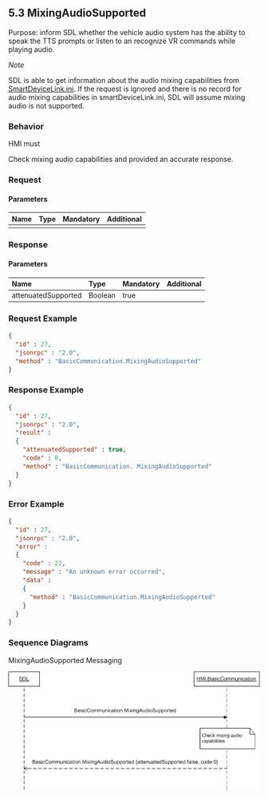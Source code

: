 ## 5.3 MixingAudioSupported

Purpose: inform SDL whether the vehicle audio system has the ability to speak the TTS prompts or listen to an recognize VR commands while playing audio.

_Note_

SDL is able to get information about the audio mixing capabilities from [SmartDeviceLink.ini](../Guide_index/13.3Configuration%20file.md#133-configuration-file). If the request is ignored and there is no record for audio mixing capabilities in smartDeviceLink.ini, SDL will assume mixing audio is not supported.


### Behavior

HMI must

Check mixing audio capabilities and provided an accurate response.


### Request

#### Parameters

|Name|Type|Mandatory|Additional|
|:---|:---|:--------|:---------|
|||||
### Response

#### Parameters

|Name|Type|Mandatory|Additional|
|:---|:---|:--------|:---------|
|attenuatedSupported|Boolean|true||

### Request Example

```json
{
  "id" : 27,
  "jsonrpc" : "2.0",
  "method" : "BasicCommunication.MixingAudioSupported"
}
```

### Response Example

```json
{
  "id" : 27,
  "jsonrpc" : "2.0",
  "result" :
  {
    "attenuatedSupported" : true,
    "code" : 0,
    "method" : "BasicCommunication. MixingAudioSupported"
  }
}
```

### Error Example

```json
{
  "id" : 27,
  "jsonrpc" : "2.0",
  "error" :
  {
    "code" : 22,
    "message" : "An unknown error occurred",
    "data" :
    {
      "method" : "BasicCommunication.MixingAudioSupported"
    }
  }
}
```

### Sequence Diagrams

MixingAudioSupported Messaging

![Mixing Audio Supported](../Guide_assets/MixingAudioSupported.png)
